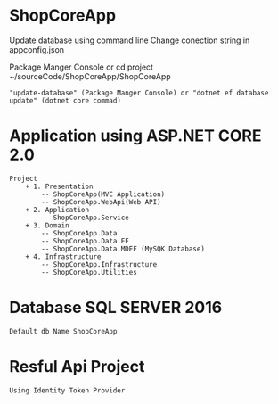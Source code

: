 
# ShopCoreApp

Update database using command line
Change conection string in appconfig.json

Package Manger Console or cd project ~/sourceCode/ShopCoreApp/ShopCoreApp

`"update-database" (Package Manger Console) or "dotnet ef database update" (dotnet core commad)`
# Application using ASP.NET CORE 2.0
    Project
        + 1. Presentation
            -- ShopCoreApp(MVC Application)
            -- ShopCoreApp.WebApi(Web API)
        + 2. Application
            -- ShopCoreApp.Service
        + 3. Domain
            -- ShopCoreApp.Data
            -- ShopCoreApp.Data.EF
            -- ShopCoreApp.Data.MDEF (MySQK Database)
        + 4. Infrastructure
            -- ShopCoreApp.Infrastructure
            -- ShopCoreApp.Utilities
# Database SQL SERVER 2016 
    Default db Name ShopCoreApp
# Resful Api Project
    Using Identity Token Provider